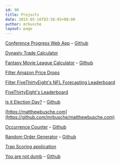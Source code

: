 ```yaml
---
id: 90
title: Projects
date: 2015-05-16T03:56:03+00:00
author: mrbusche
layout: page
---
```


[Conference Progress Web App](https://matthewbusche.com/pwa) &#8211; [Github](https://github.com/mrbusche/conferencePWA)

[Dynasty Trade Calculator](http://dynastytradecalc.com/) 

[Fantasy Movie League Calculator](https://fmlcalculator.com/) &#8211; [Github](https://github.com/mrbusche/fmlCalculator/)

[Filter Amazon Price Drops](https://github.com/mrbusche/amazonPriceDrops)

[Filter FiveThirtyEight's NFL Forecasting Leaderboard](https://matthewbusche.com/2018/09/30/filtering-five-thirty-eight-nfl-leaderboard/)

[FiveThirtyEight's Leaderboard](https://538-leaderboard.netlify.com/)

[Is it Election Day?](https://isitelectionday.com/) &#8211; [Github](https://github.com/mrbusche/isItElectionDay)

[https://matthewbusche.com](https://github.com/mrbusche/matthewbusche.com)

[Occurrence Counter](https://www.occurrencecounter.com/) &#8211; [Github](https://github.com/mrbusche/occurrenceCounter)

[Random Order Generator](https://randomordergenerator.com/) &#8211; [Github](https://github.com/mrbusche/randomOrder)

[Trap Scoring application](https://github.com/mrbusche/trap-scoring)

[You are not dumb](https://youarenotdumb.com/) &#8211; [Github](https://github.com/mrbusche/youarenotdumb)
